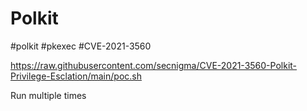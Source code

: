 # Polkit
#polkit #pkexec #CVE-2021-3560

https://raw.githubusercontent.com/secnigma/CVE-2021-3560-Polkit-Privilege-Esclation/main/poc.sh

Run multiple times